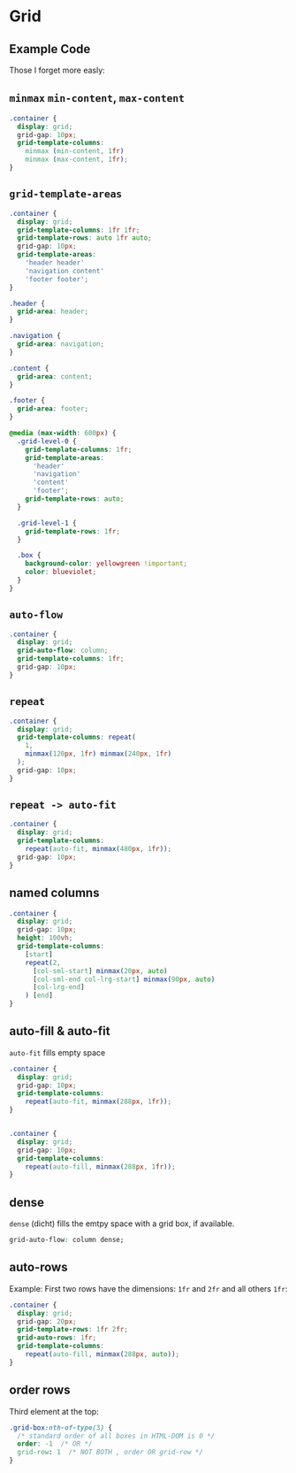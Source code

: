 # Grid

## Example Code

Those I forget more easly:

## `minmax` `min-content`, `max-content`

<!-- prettier-ignore-start -->
```css
.container {
  display: grid;
  grid-gap: 10px;
  grid-template-columns:
    minmax (min-content, 1fr)
    minmax (max-content, 1fr);
}
```
<!-- prettier-ignore-end -->

## `grid-template-areas`

<!-- prettier-ignore-start -->
```css
.container {
  display: grid;
  grid-template-columns: 1fr 1fr;
  grid-template-rows: auto 1fr auto;
  grid-gap: 10px;
  grid-template-areas:
    'header header'
    'navigation content'
    'footer footer';
}

.header {
  grid-area: header;
}

.navigation {
  grid-area: navigation;
}

.content {
  grid-area: content;
}

.footer {
  grid-area: footer;
}

@media (max-width: 600px) {
  .grid-level-0 {
    grid-template-columns: 1fr;
    grid-template-areas:
      'header'
      'navigation'
      'content'
      'footer';
    grid-template-rows: auto;
  }

  .grid-level-1 {
    grid-template-rows: 1fr;
  }

  .box {
    background-color: yellowgreen !important;
    color: blueviolet;
  }
}
```
<!-- prettier-ignore-end -->

## `auto-flow`

```css
.container {
  display: grid;
  grid-auto-flow: column;
  grid-template-columns: 1fr;
  grid-gap: 10px;
}
```

## `repeat`

```css
.container {
  display: grid;
  grid-template-columns: repeat(
    1,
    minmax(120px, 1fr) minmax(240px, 1fr)
  );
  grid-gap: 10px;
}
```

## `repeat -> auto-fit`

<!-- prettier-ignore-start -->
```css
.container {
  display: grid;
  grid-template-columns:
    repeat(auto-fit, minmax(480px, 1fr));
  grid-gap: 10px;
}
```
<!-- prettier-ignore-end -->

## named columns

<!-- prettier-ignore-start -->

```css
.container {
  display: grid;
  grid-gap: 10px;
  height: 100vh;
  grid-template-columns:
    [start]
    repeat(2,
      [col-sml-start] minmax(20px, auto)
      [col-sml-end col-lrg-start] minmax(90px, auto)
      [col-lrg-end]
    ) [end]
}
```
<!-- prettier-ignore-end -->

## auto-fill & auto-fit

`auto-fit` fills empty space

<!-- prettier-ignore-start -->
```css
.container {
  display: grid;
  grid-gap: 10px;
  grid-template-columns:
    repeat(auto-fit, minmax(288px, 1fr));
}


.container {
  display: grid;
  grid-gap: 10px;
  grid-template-columns:
    repeat(auto-fill, minmax(288px, 1fr));
}

```

<!-- prettier-ignore-end -->

## dense

`dense` (dicht) fills the emtpy space with a grid box, if available.

```css
grid-auto-flow: column dense;
```

## auto-rows

Example: First two rows have the dimensions: `1fr` and `2fr` and all
others `1fr`:

<!-- prettier-ignore-start -->
```css
.container {
  display: grid;
  grid-gap: 20px;
  grid-template-rows: 1fr 2fr;
  grid-auto-rows: 1fr;
  grid-template-columns:
    repeat(auto-fill, minmax(288px, auto));
}
```
<!-- prettier-ignore-end -->

## order rows

Third element at the top:

```css
.grid-box:nth-of-type(3) {
  /* standard order of all boxes in HTML-DOM is 0 */
  order: -1  /* OR */
  grid-row: 1  /* NOT BOTH , order OR grid-row */
}
```
